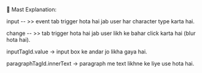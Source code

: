 🧠 Mast Explanation:

input -- >> event tab trigger hota hai jab user har character type karta hai.

change  -- >> tab trigger hota hai jab user likh ke bahar click karta hai (blur hota hai).

inputTagId.value → input box ke andar jo likha gaya hai.

paragraphTagId.innerText → paragraph me text likhne ke liye use hota hai.
